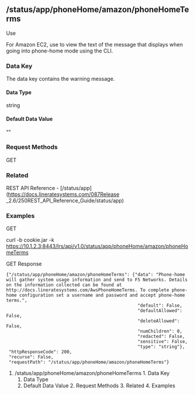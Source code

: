 ## /status/app/phoneHome/amazon/phoneHomeTerms

Use

For Amazon EC2, use to view the text of the message that displays when going
into phone-home mode using the CLI.

### Data Key

The data key contains the warning message.

#### Data Type

string

#### Default Data Value

""

### Request Methods

GET

### Related

REST API Reference - [/status/app](https://docs.lineratesystems.com/087Release
_2.6/250REST_API_Reference_Guide/status/app)

### Examples

GET

curl -b cookie.jar -k
https://10.1.2.3:8443/lrs/api/v1.0/status/app/phoneHome/amazon/phoneHomeTerms

GET Response

    
    
    {"/status/app/phoneHome/amazon/phoneHomeTerms": {"data": "Phone-home will gather system usage information and send to F5 Networks. Details on the information collected can be found at http://docs.lineratesystems.com/AwsPhoneHomeTerms. To complete phone-home configuration set a username and password and accept phone-home terms.",
                                                      "default": False,
                                                      "defaultAllowed": False,
                                                      "deleteAllowed": False,
                                                      "numChildren": 0,
                                                      "redacted": False,
                                                      "sensitive": False,
                                                      "type": "string"},
     "httpResponseCode": 200,
     "recurse": False,
     "requestPath": "/status/app/phoneHome/amazon/phoneHomeTerms"}
    

  1. /status/app/phoneHome/amazon/phoneHomeTerms
    1. Data Key
      1. Data Type
      2. Default Data Value
    2. Request Methods
    3. Related
    4. Examples

